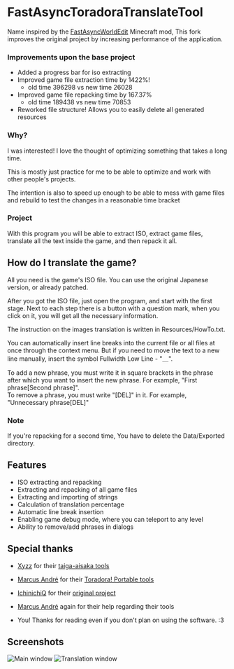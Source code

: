 # FastAsyncToradoraTranslateTool

Name inspired by the [FastAsyncWorldEdit](https://www.spigotmc.org/resources/fastasyncworldedit.13932/) Minecraft mod, This fork improves the original project by increasing performance of the application.

### Improvements upon the base project
- Added a progress bar for iso extracting
- Improved game file extraction time by 1422%!
  - old time 396298 vs new time 26028
- Improved game file repacking time by 167.37%
  - old time 189438 vs new time 70853
- Reworked file structure! Allows you to easily delete all generated resources

### Why?

I was interested! I love the thought of optimizing something that takes a long time.

This is mostly just practice for me to be able to optimize and work with other people's projects.

The intention is also to speed up enough to be able to mess with game files and rebuild to test the changes in a reasonable time bracket

### Project

With this program you will be able to extract ISO, extract game files, translate all the text inside the game, and then repack it all.

## How do I translate the game?

All you need is the game's ISO file. You can use the original Japanese version, or already patched.

After you got the ISO file, just open the program, and start with the first stage. Next to each step there is a button with a question mark, when you click on it, you will get all the necessary information.

The instruction on the images translation is written in Resources/HowTo.txt.

You can automatically insert line breaks into the current file or all files at once through the context menu. But if you need to move the text to a new line manually, insert the symbol Fullwidth Low Line - "＿".

To add a new phrase, you must write it in square brackets in the phrase after which you want to insert the new phrase. For example, "First phrase\[Second phrase\]".  
To remove a phrase, you must write "\[DEL\]" in it. For example, "Unnecessary phrase\[DEL\]"

### Note

If you're repacking for a second time, You have to delete the Data/Exported directory.

## Features

- ISO extracting and repacking
- Extracting and repacking of all game files
- Extracting and importing of strings
- Calculation of translation percentage
- Automatic line break insertion
- Enabling game debug mode, where you can teleport to any level
- Ability to remove/add phrases in dialogs

## Special thanks

- [Xyzz](https://github.com/xyzz) for their [taiga-aisaka tools](https://github.com/xyzz/taiga-aisaka)

- [Marcus André](https://github.com/marcussacana) for their [Toradora! Portable tools](https://github.com/marcussacana/Specific-Games)

- [IchinichiQ](https://github.com/IchinichiQ) for their [original project](https://github.com/IchinichiQ/ToradoraTranslateTool)

- [Marcus André](https://github.com/marcussacana) again for their help regarding their tools

- You! Thanks for reading even if you don't plan on using the software. :3

## Screenshots
![Main window](https://i.imgur.com/hcxCaKL.png)
![Translation window](https://i.imgur.com/ZOm8WEy.png)